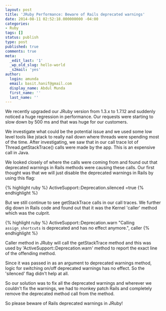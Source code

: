 ```yaml
---
layout: post
title: 'JRuby Performance: Beware of Rails deprecated warnings'
date: 2014-08-11 02:52:18.000000000 -04:00
categories:
- Ruby
tags: []
status: publish
type: post
published: true
comments: true
meta:
  _edit_last: '1'
  _wp_old_slug: hello-world
  _s2mail: 'yes'
author:
  login: amunda
  email: basit.hanif@gmail.com
  display_name: Abdul Munda
  first_name: ''
  last_name: ''
---
```

 
We recently upgraded our JRuby version from 1.3.x to 1.7.12 and suddenly noticed a huge regression in performance. Our requests were starting to slow down by 500 ms and that was huge for our customers.

We investigate what could be the potential issue and we used some low level tools like jstack to really nail down where threads were spending most of the time. After investigating, we saw that in our call trace lot of Thread.getStackTrace() calls were made by the app. This is an expensive call in Java.

We looked closely of where the calls were coming from and found out that deprecated warnings in Rails methods were causing these calls. Our first thought was that we will just disable the deprecated warnings in Rails by using this flag:

{% highlight ruby %}
ActiveSupport::Deprecation.silenced =true
{% endhighlight %}

But we still continue to see getStackTrace calls in our call traces. We further dig down in Rails code and found out that it was the Kernel 'caller' method which was the culprit.

{% highlight ruby %}
ActiveSupport::Deprecation.warn "Calling `assign_shortcuts` is deprecated and has no effect anymore.", caller
{% endhighlight %}

Caller method in JRuby will call the getStackTrace method and this was used by 'ActiveSupport::Deprecation.warn' method to report the exact line of the offending method.

Since it was passed in as an argument to deprecated warnings method, logic for switching on/off deprecated warnings has no effect. So the 'silenced' flag didn't help at all.

So our solution was to fix all the deprecated warnings and wherever we couldn't fix the warnings, we had to monkey patch Rails and completely remove the deprecated method call from the method.

So please beware of Rails deprecated warnings in JRuby!
